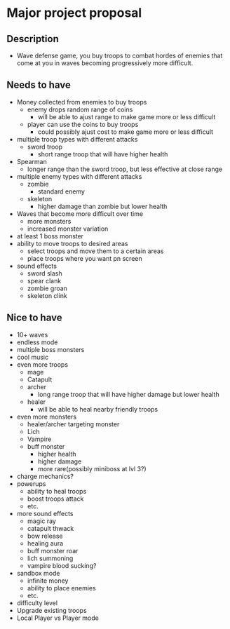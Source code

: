 # Major project proposal

## Description
- Wave defense game, you buy troops to combat hordes of enemies that come at you in waves becoming progressively more difficult.

## Needs to have
- Money collected from enemies to buy troops
  - enemy drops random range of coins
    - will be able to ajust range to make game more or less difficult
  - player can use the coins to buy troops
    - could possibly ajust cost to make game more or less difficult
- multiple troop types with different attacks
  - sword troop
    - short range troop that will have higher health
 - Spearman
    - longer range than the sword troop, but less effective at close range
- multiple enemy types with different attacks
  - zombie
    - standard enemy
  - skeleton
    - higher damage than zombie but lower health
- Waves that become more difficult over time
  - more monsters
  - increased monster variation
- at least 1 boss monster
- ability to move troops to desired areas
  - select troops and move them to a certain areas 
  - place troops where you want pn screen
- sound effects
  - sword slash
  - spear clank
  - zombie groan
  - skeleton clink




## Nice to have
- 10+ waves
- endless mode
- multiple boss monsters
- cool music
- even more troops
  - mage
  - Catapult
  - archer
    - long range troop that will have higher damage but lower health
  - healer
    - will be able to heal nearby friendly troops
- even more monsters
  - healer/archer targeting monster
  - Lich
  - Vampire
  - buff monster
    - higher health
    - higher damage
    - more rare(possibly miniboss at lvl 3?)
- charge mechanics?
- powerups
  - ability to heal troops
  - boost troops attack
  - etc.
- more sound effects
  - magic ray
  - catapult thwack
  - bow release
  - healing aura
  - buff monster roar
  - lich summoning
  - vampire blood sucking?
- sandbox mode
  - infinite money
  - ability to place enemies
  - etc.
- difficulty level
- Upgrade existing troops
- Local Player vs Player mode